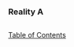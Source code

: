 ### Reality A
##
##
[Table of Contents](https://github.com/mycroftwilde/devil-steps-in-a-myth-system/tree/master/ref_guide)
